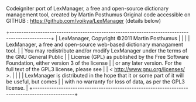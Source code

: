 Codeigniter port of LexManager, a free and open-source dictionary management tool, created by Martin Posthumus
Original code accessible on GITHUB : https://github.com/voikya/LexManager (details below)

+-----------------------------------------------------------------------------------------------+
| LexManager, Copyright ©2011 Martin Posthumus                                                  |
|                                                                                               |
| LexManager, a free and open-source web-based dictionary managament tool. |
| You may redistribute and/or modify LexManager under the terms of the GNU General Public       |
| License (GPL) as published by the Free Software Foundation, either version 3 of the license   |
| or any later version. For the full text of the GPL3 license, please see                       |
| < http://www.gnu.org/licenses/ >.                                                             |
|                                                                                               |
| LexManager is distributed in the hope that it or some part of it will be useful, but comes    |
| with no warranty for loss of data, as per the GPL3 license.                                   |
+-----------------------------------------------------------------------------------------------+
